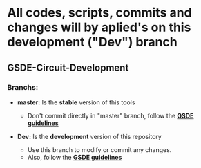 # All codes, scripts, commits and changes will by aplied's on this development ("Dev") branch
    
## GSDE-Circuit-Development

### Branchs:  
- **master:** Is the **stable** version of this tools
    - Don't commit directly in "master" branch, follow the [**GSDE guidelines**](https://github.com/GSDE-FURG/Bem-vindo-ao-GSDE) 
        

- **Dev:** Is the **development** version of this repository
    - Use this branch to modify or commit any changes.
    - Also, follow the [**GSDE guidelines**](https://github.com/GSDE-FURG/Bem-vindo-ao-GSDE) 
